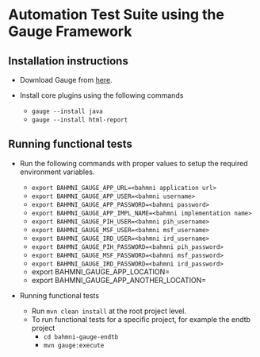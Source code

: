 Automation Test Suite using the Gauge Framework
============================================

Installation instructions
--------------------------
* Download Gauge from [here](http://getgauge.io/get-started/).

* Install core plugins using the following commands
    * `gauge --install java`
    * `gauge --install html-report`

Running functional tests
------------------------
* Run the following commands with proper values to setup the required environment variables.
    * `export BAHMNI_GAUGE_APP_URL=<bahmni application url>`
    * `export BAHMNI_GAUGE_APP_USER=<bahmni username>`
    * `export BAHMNI_GAUGE_APP_PASSWORD=<bahmni password>`
    * `export BAHMNI_GAUGE_APP_IMPL_NAME=<bahmni implementation name>`
    * `export BAHMNI_GAUGE_PIH_USER=<bahmni pih_username>`
    * `export BAHMNI_GAUGE_MSF_USER=<bahmni msf_username>`
    * `export BAHMNI_GAUGE_IRD_USER=<bahmni ird_username>`
    * `export BAHMNI_GAUGE_PIH_PASSWORD=<bahmni pih_password>`
    * `export BAHMNI_GAUGE_MSF_PASSWORD=<bahmni msf_password>`
    * `export BAHMNI_GAUGE_IRD_PASSWORD=<bahmni ird_password>`
    * export BAHMNI_GAUGE_APP_LOCATION=<bahmni login location>
    * export BAHMNI_GAUGE_APP_ANOTHER_LOCATION=<bahmni another login location for multiple visits check>

* Running functional tests
    * Run `mvn clean install` at the root project level.
    * To run functional tests for a specific project, for example the endtb project
        * `cd bahmni-gauge-endtb`
        * `mvn gauge:execute`
